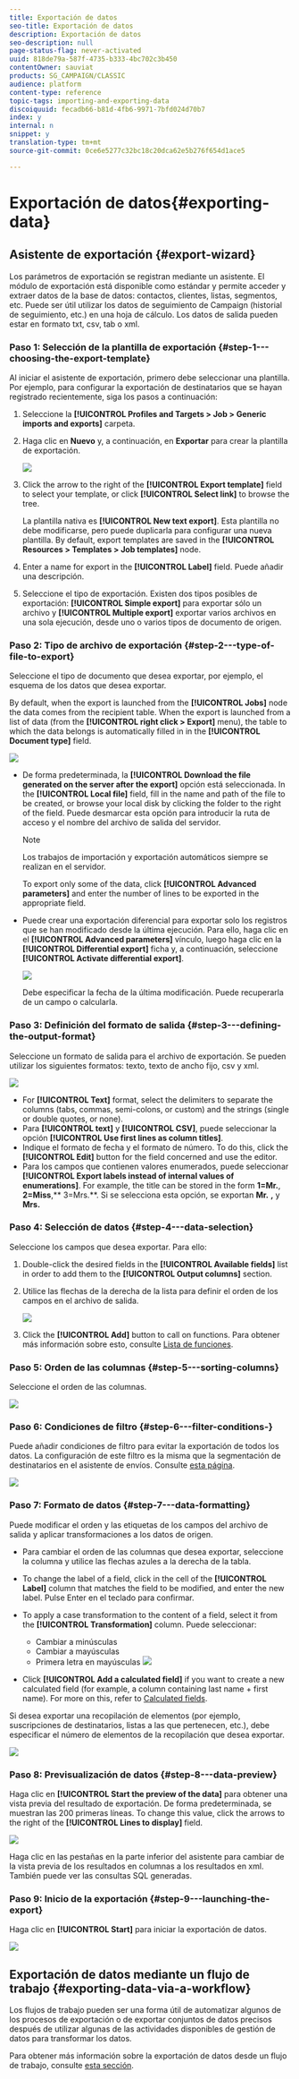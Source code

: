 ```yaml
---
title: Exportación de datos
seo-title: Exportación de datos
description: Exportación de datos
seo-description: null
page-status-flag: never-activated
uuid: 818de79a-587f-4735-b333-4bc702c3b450
contentOwner: sauviat
products: SG_CAMPAIGN/CLASSIC
audience: platform
content-type: reference
topic-tags: importing-and-exporting-data
discoiquuid: fecadb66-b81d-4fb6-9971-7bfd024d70b7
index: y
internal: n
snippet: y
translation-type: tm+mt
source-git-commit: 0ce6e5277c32bc18c20dca62e5b276f654d1ace5

---
```



# Exportación de datos{#exporting-data}

## Asistente de exportación {#export-wizard}

Los parámetros de exportación se registran mediante un asistente. El módulo de exportación está disponible como estándar y permite acceder y extraer datos de la base de datos: contactos, clientes, listas, segmentos, etc. Puede ser útil utilizar los datos de seguimiento de Campaign (historial de seguimiento, etc.) en una hoja de cálculo. Los datos de salida pueden estar en formato txt, csv, tab o xml.

### Paso 1: Selección de la plantilla de exportación {#step-1---choosing-the-export-template}

Al iniciar el asistente de exportación, primero debe seleccionar una plantilla. Por ejemplo, para configurar la exportación de destinatarios que se hayan registrado recientemente, siga los pasos a continuación:

1. Seleccione la **[!UICONTROL Profiles and Targets > Job > Generic imports and exports]** carpeta.
1. Haga clic en **Nuevo** y, a continuación, en **Exportar** para crear la plantilla de exportación.

   ![](assets/s_ncs_user_export_wizard01.png)

1. Click the arrow to the right of the **[!UICONTROL Export template]** field to select your template, or click **[!UICONTROL Select link]** to browse the tree.

   La plantilla nativa es **[!UICONTROL New text export]**. Esta plantilla no debe modificarse, pero puede duplicarla para configurar una nueva plantilla. By default, export templates are saved in the **[!UICONTROL Resources > Templates > Job templates]** node.

1. Enter a name for export in the **[!UICONTROL Label]** field. Puede añadir una descripción.
1. Seleccione el tipo de exportación. Existen dos tipos posibles de exportación: **[!UICONTROL Simple export]** para exportar sólo un archivo y **[!UICONTROL Multiple export]** exportar varios archivos en una sola ejecución, desde uno o varios tipos de documento de origen.

### Paso 2: Tipo de archivo de exportación {#step-2---type-of-file-to-export}

Seleccione el tipo de documento que desea exportar, por ejemplo, el esquema de los datos que desea exportar.

By default, when the export is launched from the **[!UICONTROL Jobs]** node the data comes from the recipient table. When the export is launched from a list of data (from the **[!UICONTROL right click > Export]** menu), the table to which the data belongs is automatically filled in in the **[!UICONTROL Document type]** field.

![](assets/s_ncs_user_export_wizard02.png)

* De forma predeterminada, la **[!UICONTROL Download the file generated on the server after the export]** opción está seleccionada. In the **[!UICONTROL Local file]** field, fill in the name and path of the file to be created, or browse your local disk by clicking the folder to the right of the field. Puede desmarcar esta opción para introducir la ruta de acceso y el nombre del archivo de salida del servidor.

   >[!NOTE]
   >
   >Los trabajos de importación y exportación automáticos siempre se realizan en el servidor.
   >
   >To export only some of the data, click **[!UICONTROL Advanced parameters]** and enter the number of lines to be exported in the appropriate field.

* Puede crear una exportación diferencial para exportar solo los registros que se han modificado desde la última ejecución. Para ello, haga clic en el **[!UICONTROL Advanced parameters]** vínculo, luego haga clic en la **[!UICONTROL Differential export]** ficha y, a continuación, seleccione **[!UICONTROL Activate differential export]**.

   ![](assets/s_ncs_user_export_wizard02_b.png)

   Debe especificar la fecha de la última modificación. Puede recuperarla de un campo o calcularla.

### Paso 3: Definición del formato de salida {#step-3---defining-the-output-format}

Seleccione un formato de salida para el archivo de exportación. Se pueden utilizar los siguientes formatos: texto, texto de ancho fijo, csv y xml.

![](assets/s_ncs_user_export_wizard03.png)

* For **[!UICONTROL Text]** format, select the delimiters to separate the columns (tabs, commas, semi-colons, or custom) and the strings (single or double quotes, or none).
* Para **[!UICONTROL text]** y **[!UICONTROL CSV]**, puede seleccionar la opción **[!UICONTROL Use first lines as column titles]**.
* Indique el formato de fecha y el formato de número. To do this, click the **[!UICONTROL Edit]** button for the field concerned and use the editor.
* Para los campos que contienen valores enumerados, puede seleccionar **[!UICONTROL Export labels instead of internal values of enumerations]**. For example, the title can be stored in the form **1=Mr.**, **2=Miss**,** 3=Mrs.**. Si se selecciona esta opción, se exportan **Mr.** **,** y **Mrs.**

### Paso 4: Selección de datos {#step-4---data-selection}

Seleccione los campos que desea exportar. Para ello:

1. Double-click the desired fields in the **[!UICONTROL Available fields]** list in order to add them to the **[!UICONTROL Output columns]** section.
1. Utilice las flechas de la derecha de la lista para definir el orden de los campos en el archivo de salida.

   ![](assets/s_ncs_user_export_wizard04.png)

1. Click the **[!UICONTROL Add]** button to call on functions. Para obtener más información sobre esto, consulte [Lista de funciones](../../platform/using/defining-filter-conditions.md#list-of-functions).

### Paso 5: Orden de las columnas {#step-5---sorting-columns}

Seleccione el orden de las columnas.

![](assets/s_ncs_user_export_wizard05.png)

### Paso 6: Condiciones de filtro {#step-6---filter-conditions-}

Puede añadir condiciones de filtro para evitar la exportación de todos los datos. La configuración de este filtro es la misma que la segmentación de destinatarios en el asistente de envíos. Consulte [esta página](../../delivery/using/steps-defining-the-target-population.md).

![](assets/s_ncs_user_export_wizard05_b.png)

### Paso 7: Formato de datos {#step-7---data-formatting}

Puede modificar el orden y las etiquetas de los campos del archivo de salida y aplicar transformaciones a los datos de origen.

* Para cambiar el orden de las columnas que desea exportar, seleccione la columna y utilice las flechas azules a la derecha de la tabla.
* To change the label of a field, click in the cell of the **[!UICONTROL Label]** column that matches the field to be modified, and enter the new label. Pulse Enter en el teclado para confirmar.
* To apply a case transformation to the content of a field, select it from the **[!UICONTROL Transformation]** column. Puede seleccionar:

   * Cambiar a minúsculas
   * Cambiar a mayúsculas
   * Primera letra en mayúsculas
   ![](assets/s_ncs_user_export_wizard06.png)

* Click **[!UICONTROL Add a calculated field]** if you want to create a new calculated field (for example, a column containing last name + first name). For more on this, refer to [Calculated fields](../../platform/using/importing-data.md#calculated-fields).

Si desea exportar una recopilación de elementos (por ejemplo, suscripciones de destinatarios, listas a las que pertenecen, etc.), debe especificar el número de elementos de la recopilación que desea exportar.

![](assets/s_ncs_user_export_wizard06_c.png)

### Paso 8: Previsualización de datos {#step-8---data-preview}

Haga clic en **[!UICONTROL Start the preview of the data]** para obtener una vista previa del resultado de exportación. De forma predeterminada, se muestran las 200 primeras líneas. To change this value, click the arrows to the right of the **[!UICONTROL Lines to display]** field.

![](assets/s_ncs_user_export_wizard07.png)

Haga clic en las pestañas en la parte inferior del asistente para cambiar de la vista previa de los resultados en columnas a los resultados en xml. También puede ver las consultas SQL generadas.

### Paso 9: Inicio de la exportación {#step-9---launching-the-export}

Haga clic en **[!UICONTROL Start]** para iniciar la exportación de datos.

![](assets/s_ncs_user_export_wizard08.png)

## Exportación de datos mediante un flujo de trabajo {#exporting-data-via-a-workflow}

Los flujos de trabajo pueden ser una forma útil de automatizar algunos de los procesos de exportación o de exportar conjuntos de datos precisos después de utilizar algunas de las actividades disponibles de gestión de datos para transformar los datos.

Para obtener más información sobre la exportación de datos desde un flujo de trabajo, consulte [esta sección](../../workflow/using/how-to-use-workflow-data.md).
